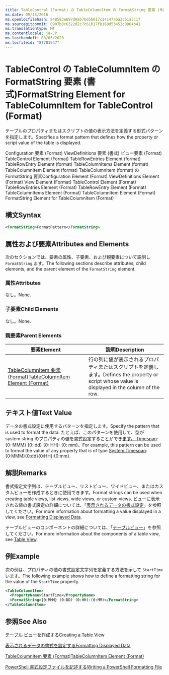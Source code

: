 ```yaml
---
title: TableControl (Format) の TableColumnItem の FormatString 要素 |Microsoft Docs
ms.date: 09/13/2016
ms.openlocfilehash: 848583e697d0ab7bd5b017c14c47aba3c51a3c17
ms.sourcegitcommit: 0907b8c6322d2c7c61b17f8168d53452c8964b41
ms.translationtype: MT
ms.contentlocale: ja-JP
ms.lasthandoff: 08/05/2020
ms.locfileid: "87781547"
---
```

# <a name="formatstring-element-for-tablecolumnitem-for-tablecontrol-format"></a><span data-ttu-id="46639-102">TableControl の TableColumnItem の FormatString 要素 (書式)</span><span class="sxs-lookup"><span data-stu-id="46639-102">FormatString Element for TableColumnItem for TableControl (Format)</span></span>

<span data-ttu-id="46639-103">テーブルのプロパティまたはスクリプトの値の表示方法を定義する形式パターンを指定します。</span><span class="sxs-lookup"><span data-stu-id="46639-103">Specifies a format pattern that defines how the property or script value of the table is displayed.</span></span>

<span data-ttu-id="46639-104">Configuration 要素 (Format) ViewDefinitions 要素 (書式) ビュー要素 (Format) TableControl Element (Format) TableRowEntries Element (format) TableRowEntry Element (format) TableColumnItems Element (format) TableColumnItem Element (format) TableColumnItem (format) の FormatString 要素</span><span class="sxs-lookup"><span data-stu-id="46639-104">Configuration Element (Format) ViewDefinitions Element (Format) View Element (Format) TableControl Element (Format) TableRowEntries Element (Format) TableRowEntry Element (Format) TableColumnItems Element (Format) TableColumnItem Element (Format) FormatString Element for TableColumnItem (Format)</span></span>

## <a name="syntax"></a><span data-ttu-id="46639-105">構文</span><span class="sxs-lookup"><span data-stu-id="46639-105">Syntax</span></span>

```xml
<FormatString>FormatPattern</FormatString>
```

## <a name="attributes-and-elements"></a><span data-ttu-id="46639-106">属性および要素</span><span class="sxs-lookup"><span data-stu-id="46639-106">Attributes and Elements</span></span>

<span data-ttu-id="46639-107">次のセクションでは、要素の属性、子要素、および親要素について説明し `FormatString` ます。</span><span class="sxs-lookup"><span data-stu-id="46639-107">The following sections describe attributes, child elements, and the parent element of the `FormatString` element.</span></span>

### <a name="attributes"></a><span data-ttu-id="46639-108">属性</span><span class="sxs-lookup"><span data-stu-id="46639-108">Attributes</span></span>

<span data-ttu-id="46639-109">なし。</span><span class="sxs-lookup"><span data-stu-id="46639-109">None.</span></span>

### <a name="child-elements"></a><span data-ttu-id="46639-110">子要素</span><span class="sxs-lookup"><span data-stu-id="46639-110">Child Elements</span></span>

<span data-ttu-id="46639-111">なし。</span><span class="sxs-lookup"><span data-stu-id="46639-111">None.</span></span>

### <a name="parent-elements"></a><span data-ttu-id="46639-112">親要素</span><span class="sxs-lookup"><span data-stu-id="46639-112">Parent Elements</span></span>

|<span data-ttu-id="46639-113">要素</span><span class="sxs-lookup"><span data-stu-id="46639-113">Element</span></span>|<span data-ttu-id="46639-114">説明</span><span class="sxs-lookup"><span data-stu-id="46639-114">Description</span></span>|
|-------------|-----------------|
|[<span data-ttu-id="46639-115">TableColumnItem 要素 (Format)</span><span class="sxs-lookup"><span data-stu-id="46639-115">TableColumnItem Element (Format)</span></span>](./tablecolumnitem-element-for-tablecolumnitems-for-tablecontrol-format.md)|<span data-ttu-id="46639-116">行の列に値が表示されるプロパティまたはスクリプトを定義します。</span><span class="sxs-lookup"><span data-stu-id="46639-116">Defines the property or script whose value is displayed in the column of the row.</span></span>|

## <a name="text-value"></a><span data-ttu-id="46639-117">テキスト値</span><span class="sxs-lookup"><span data-stu-id="46639-117">Text Value</span></span>

<span data-ttu-id="46639-118">データの書式設定に使用するパターンを指定します。</span><span class="sxs-lookup"><span data-stu-id="46639-118">Specify the pattern that is used to format the data.</span></span> <span data-ttu-id="46639-119">たとえば、このパターンを使用して、型が system.string のプロパティの値を書式設定することができ[ます。 Timespan](/dotnet/api/System.TimeSpan): {0: MMM} {0: dd} {0: HH}: {0: mm}。</span><span class="sxs-lookup"><span data-stu-id="46639-119">For example, this pattern can be used to format the value of any property that is of type [System.Timespan](/dotnet/api/System.TimeSpan): {0:MMM}{0:dd}{0:HH}:{0:mm}.</span></span>

## <a name="remarks"></a><span data-ttu-id="46639-120">解説</span><span class="sxs-lookup"><span data-stu-id="46639-120">Remarks</span></span>

<span data-ttu-id="46639-121">書式指定文字列は、テーブルビュー、リストビュー、ワイドビュー、またはカスタムビューを作成するときに使用できます。</span><span class="sxs-lookup"><span data-stu-id="46639-121">Format strings can be used when creating table views, list views, wide views, or custom views.</span></span> <span data-ttu-id="46639-122">ビューに表示される値の書式設定の詳細については、「[表示されるデータの書式設定](./formatting-displayed-data.md)」を参照してください。</span><span class="sxs-lookup"><span data-stu-id="46639-122">For more information about formatting a value displayed in a view, see [Formatting Displayed Data](./formatting-displayed-data.md).</span></span>

<span data-ttu-id="46639-123">テーブルビューのコンポーネントの詳細については、「[テーブルビュー](./creating-a-table-view.md)」を参照してください。</span><span class="sxs-lookup"><span data-stu-id="46639-123">For more information about the components of a table view, see [Table View](./creating-a-table-view.md).</span></span>

## <a name="example"></a><span data-ttu-id="46639-124">例</span><span class="sxs-lookup"><span data-stu-id="46639-124">Example</span></span>

<span data-ttu-id="46639-125">次の例は、プロパティの値の書式設定文字列を定義する方法を示して `StartTime` います。</span><span class="sxs-lookup"><span data-stu-id="46639-125">The following example shows how to define a formatting string for the value of the `StartTime` property.</span></span>

```xml
<TableColumnItem>
  <PropertyName>StartTime</PropertyName>
  <FormatString>{0:MMM} (0:DD) (0:HH):(0:MM)</FormatString>
</TableColumnItem>
```

## <a name="see-also"></a><span data-ttu-id="46639-126">参照</span><span class="sxs-lookup"><span data-stu-id="46639-126">See Also</span></span>

[<span data-ttu-id="46639-127">テーブル ビューを作成する</span><span class="sxs-lookup"><span data-stu-id="46639-127">Creating a Table View</span></span>](./creating-a-table-view.md)

[<span data-ttu-id="46639-128">表示されるデータの書式を設定する</span><span class="sxs-lookup"><span data-stu-id="46639-128">Formatting Displayed Data</span></span>](./formatting-displayed-data.md)

[<span data-ttu-id="46639-129">TableColumnItem 要素 (Format)</span><span class="sxs-lookup"><span data-stu-id="46639-129">TableColumnItem Element (Format)</span></span>](./tablecolumnitem-element-for-tablecolumnitems-for-tablecontrol-format.md)

[<span data-ttu-id="46639-130">PowerShell 書式設定ファイルを記述する</span><span class="sxs-lookup"><span data-stu-id="46639-130">Writing a PowerShell Formatting File</span></span>](./writing-a-powershell-formatting-file.md)

